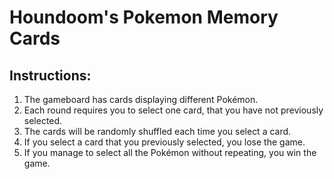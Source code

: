 # Houndoom's Pokemon Memory Cards

## Instructions:

1. The gameboard has cards displaying different Pokémon.
2. Each round requires you to select one card, that you have not previously selected.
3. The cards will be randomly shuffled each time you select a card.
4. If you select a card that you previously selected, you lose the game.
5. If you manage to select all the Pokémon without repeating, you win the game.
